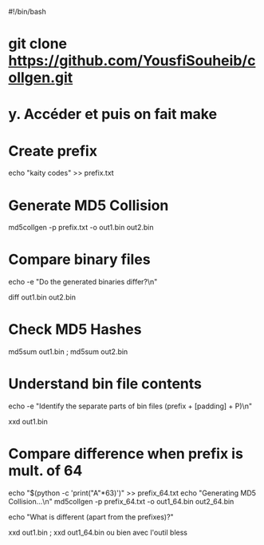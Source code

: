#!/bin/bash
# git clone https://github.com/YousfiSouheib/collgen.git
# y. Accéder et puis on fait make
# Create prefix #
echo "kaity codes" >> prefix.txt

# Generate MD5 Collision #
md5collgen -p prefix.txt -o out1.bin out2.bin

# Compare binary files #
echo -e "Do the generated binaries differ?\n"

diff out1.bin out2.bin

# Check MD5 Hashes #
md5sum out1.bin ; md5sum out2.bin

# Understand bin file contents #
echo -e "Identify the separate parts of bin files (prefix + [padding] + P)\n"

xxd out1.bin

# Compare difference when prefix is mult. of 64 #
echo "$(python -c 'print("A"*63)')" >> prefix_64.txt
echo "Generating MD5 Collision...\n"
md5collgen -p prefix_64.txt -o out1_64.bin out2_64.bin

echo "What is different (apart from the prefixes)?"

xxd out1.bin ; xxd out1_64.bin ou bien avec l'outil bless

